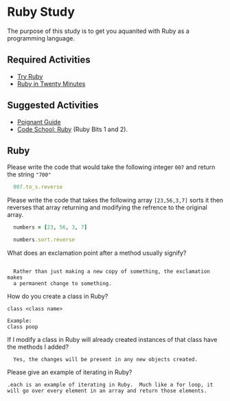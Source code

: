 # Ruby Study

The purpose of this study is to get you aquanited with Ruby as a programming
language.

## Required Activities

-   [Try Ruby](http://tryruby.org/)
-   [Ruby in Twenty Minutes](https://www.ruby-lang.org/en/documentation/quickstart/)

## Suggested Activities

-   [Poignant Guide](http://poignant.guide/)
-   [Code School: Ruby](https://www.codeschool.com/learn/ruby) (Ruby Bits 1 and 2).

## Ruby

Please write the code that would take the following integer `007` and return the
string `"700"`

```ruby
  007.to_s.reverse
```

Please write the code that takes the following array `[23,56,3,7]` sorts it
then reverses that array returning and modifying the refrence to the original
array.

```ruby
  numbers = [23, 56, 3, 7]

  numbers.sort.reverse
```

What does an exclamation point after a method usually signify?

```tx

  Rather than just making a new copy of something, the exclamation makes
  a permanent change to something.
```

How do you create a class in Ruby?

```tx
class <class name>

Example:
class poop
```

If I modify a class in Ruby will already created instances of that class have
the methods I added?

```tx
  Yes, the changes will be present in any new objects created.
```

Please give an example of iterating in Ruby?

```tx
.each is an example of iterating in Ruby.  Much like a for loop, it will go over every element in an array and return those elements.
```
